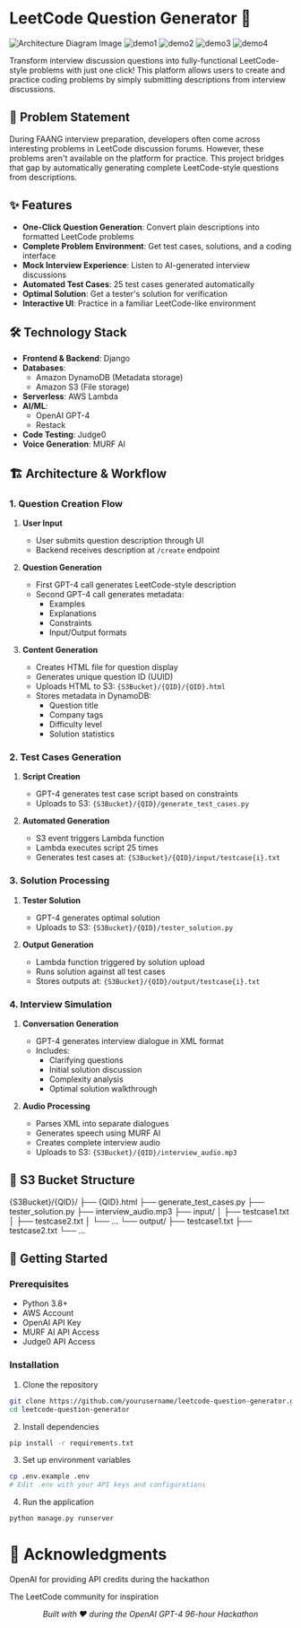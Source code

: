 # LeetCode Question Generator 🚀

![Architecture Diagram Image](./Architecture%20Diagram.png)
![demo1](./demo1.png)
![demo2](./demo2.png)
![demo3](./demo3.png)
![demo4](./demo4.png)

Transform interview discussion questions into fully-functional LeetCode-style problems with just one click! This platform allows users to create and practice coding problems by simply submitting descriptions from interview discussions.

## 🎯 Problem Statement
During FAANG interview preparation, developers often come across interesting problems in LeetCode discussion forums. However, these problems aren't available on the platform for practice. This project bridges that gap by automatically generating complete LeetCode-style questions from descriptions.

## ✨ Features
- **One-Click Question Generation**: Convert plain descriptions into formatted LeetCode problems
- **Complete Problem Environment**: Get test cases, solutions, and a coding interface
- **Mock Interview Experience**: Listen to AI-generated interview discussions
- **Automated Test Cases**: 25 test cases generated automatically
- **Optimal Solution**: Get a tester's solution for verification
- **Interactive UI**: Practice in a familiar LeetCode-like environment

## 🛠️ Technology Stack
- **Frontend & Backend**: Django
- **Databases**: 
  - Amazon DynamoDB (Metadata storage)
  - Amazon S3 (File storage)
- **Serverless**: AWS Lambda
- **AI/ML**: 
  - OpenAI GPT-4
  - Restack
- **Code Testing**: Judge0
- **Voice Generation**: MURF AI

## 🏗️ Architecture & Workflow

### 1. Question Creation Flow
1. **User Input**
   - User submits question description through UI
   - Backend receives description at `/create` endpoint

2. **Question Generation**
   - First GPT-4 call generates LeetCode-style description
   - Second GPT-4 call generates metadata:
     - Examples
     - Explanations
     - Constraints
     - Input/Output formats

3. **Content Generation**
   - Creates HTML file for question display
   - Generates unique question ID (UUID)
   - Uploads HTML to S3: `{S3Bucket}/{QID}/{QID}.html`
   - Stores metadata in DynamoDB:
     - Question title
     - Company tags
     - Difficulty level
     - Solution statistics

### 2. Test Cases Generation
1. **Script Creation**
   - GPT-4 generates test case script based on constraints
   - Uploads to S3: `{S3Bucket}/{QID}/generate_test_cases.py`

2. **Automated Generation**
   - S3 event triggers Lambda function
   - Lambda executes script 25 times
   - Generates test cases at: `{S3Bucket}/{QID}/input/testcase{i}.txt`

### 3. Solution Processing
1. **Tester Solution**
   - GPT-4 generates optimal solution
   - Uploads to S3: `{S3Bucket}/{QID}/tester_solution.py`

2. **Output Generation**
   - Lambda function triggered by solution upload
   - Runs solution against all test cases
   - Stores outputs at: `{S3Bucket}/{QID}/output/testcase{i}.txt`

### 4. Interview Simulation
1. **Conversation Generation**
   - GPT-4 generates interview dialogue in XML format
   - Includes:
     - Clarifying questions
     - Initial solution discussion
     - Complexity analysis
     - Optimal solution walkthrough

2. **Audio Processing**
   - Parses XML into separate dialogues
   - Generates speech using MURF AI
   - Creates complete interview audio
   - Uploads to S3: `{S3Bucket}/{QID}/interview_audio.mp3`

## 📂 S3 Bucket Structure
{S3Bucket}/{QID}/
├── {QID}.html
├── generate_test_cases.py
├── tester_solution.py
├── interview_audio.mp3
├── input/
│   ├── testcase1.txt
│   ├── testcase2.txt
│   └── ...
└── output/
├── testcase1.txt
├── testcase2.txt
└── ...

## 🚀 Getting Started

### Prerequisites
- Python 3.8+
- AWS Account
- OpenAI API Key
- MURF AI API Access
- Judge0 API Access

### Installation
1. Clone the repository
```bash
git clone https://github.com/yourusername/leetcode-question-generator.git
cd leetcode-question-generator
```

2. Install dependencies
```bash
pip install -r requirements.txt
```

3. Set up environment variables

```bash
cp .env.example .env
# Edit .env with your API keys and configurations
```

4. Run the application

```bash
python manage.py runserver
```
# 🙏 Acknowledgments

OpenAI for providing API credits during the hackathon

The LeetCode community for inspiration


<div align="center">
  <i>Built with ❤️ during the OpenAI GPT-4 96-hour Hackathon</i>
</div>



